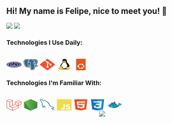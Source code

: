 ## Hi! My name is Felipe, nice to meet you! 👋

<div>
 <a href="https://www.linkedin.com/in/lipestaub" target="_blank"><img src="https://img.shields.io/badge/-LinkedIn-%230077B5?style=for-the-badge&logo=linkedin&logoColor=white"></a>
 <a href="mailto:lipestaub@gmail.com"><img src="https://img.shields.io/badge/-Gmail-%23333?style=for-the-badge&logo=gmail&logoColor=white"></a>
</div>

### Technologies I Use Daily:
<div style="display: inline_block"><br>
 <a href="https://www.php.net/" target="_blank"><img align="center" alt="PHP" height="30" width="40" src="https://raw.githubusercontent.com/devicons/devicon/master/icons/php/php-original.svg"></a>
 <a href="https://www.postgresql.org/" target="_blank"><img align="center" alt="PostgreSQL" height="30" width="40" src="https://raw.githubusercontent.com/devicons/devicon/master/icons/postgresql/postgresql-original.svg"></a>
 <a href="https://git-scm.com/" target="_blank"><img align="center" alt="Git" height="30" width="40" src="https://raw.githubusercontent.com/devicons/devicon/master/icons/git/git-original.svg"></a>
 <a href="https://www.linux.org/" target="_blank"><img align="center" alt="Linux" height="30" width="40" src="https://raw.githubusercontent.com/devicons/devicon/master/icons/linux/linux-original.svg"></a>
 <a href="https://ubuntu.com/" target="_blank"><img align="center" alt="Ubuntu" height="30" width="40" src="https://raw.githubusercontent.com/devicons/devicon/master/icons/ubuntu/ubuntu-original.svg"></a>
</div>

### Technologies I'm Familiar With:
<div style="display: inline_block"><br>
 <a href="https://laravel.com/" target="_blank"><img align="center" alt="Laravel" height="30" width="40" src="https://raw.githubusercontent.com/devicons/devicon/master/icons/laravel/laravel-original.svg"></a>
 <a href="https://nodejs.org/" target="_blank"><img align="center" alt="Node.js" height="30" width="40" src="https://raw.githubusercontent.com/devicons/devicon/master/icons/nodejs/nodejs-original.svg"></a>
 <a href="https://www.mysql.com/" target="_blank"><img align="center" alt="MySQL" height="30" width="40" src="https://raw.githubusercontent.com/devicons/devicon/master/icons/mysql/mysql-original.svg"></a>
 <a href="https://developer.mozilla.org/en-US/docs/Web/JavaScript" target="_blank"><img align="center" alt="JavaScript" height="30" width="40" src="https://raw.githubusercontent.com/devicons/devicon/master/icons/javascript/javascript-plain.svg"></a>
 <a href="https://developer.mozilla.org/en-US/docs/Web/HTML" target="_blank"><img align="center" alt="HTML" height="30" width="40" src="https://raw.githubusercontent.com/devicons/devicon/master/icons/html5/html5-original.svg"></a>
 <a href="https://developer.mozilla.org/en-US/docs/Web/CSS" target="_blank"><img align="center" alt="CSS" height="30" width="40" src="https://raw.githubusercontent.com/devicons/devicon/master/icons/css3/css3-original.svg"></a>
 <a href="https://www.docker.com/" target="_blank"><img align="center" alt="Docker" height="30" width="40" src="https://raw.githubusercontent.com/devicons/devicon/master/icons/docker/docker-original.svg"></a>
</div>

<div style="text-align: center">
 <a href="#" target="_blank"><img src="https://github-readme-stats.vercel.app/api?username=lipestaub"></a>
</div>
